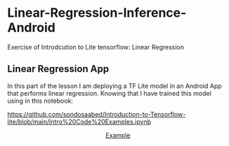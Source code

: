 # Linear-Regression-Inference-Android
Exercise of Introdcution to Lite tensorflow: Linear Regression

## Linear Regression App

In this part of the lesson I am deploying a TF Lite model in an Android App that performs linear regression. Knowing that I have trained this model using in this notebook:

https://github.com/sondosaabed/Introduction-to-Tensorflow-lite/blob/main/Intro%20Code%20Examples.ipynb 

<div align=center>


[Example](https://github.com/sondosaabed/Linear-Regression-Inference-Android/assets/65151701/3234fc86-315c-43af-8102-78a3220ce088)


</div>
